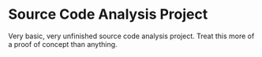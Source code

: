 # Source Code Analysis Project

Very basic, very unfinished source code analysis project.
Treat this more of a proof of concept than anything.
